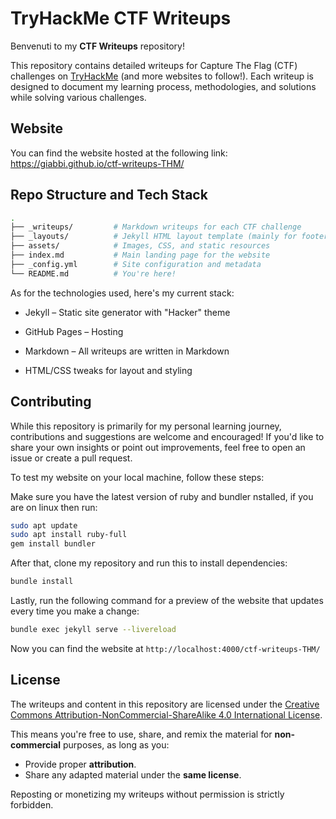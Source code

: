 # TryHackMe CTF Writeups

Benvenuti to my **CTF Writeups** repository! 

This repository contains detailed writeups for Capture The Flag (CTF) challenges on [TryHackMe](https://tryhackme.com) (and more websites to follow!). Each writeup is designed to document my learning process, methodologies, and solutions while solving various challenges.


## Website
You can find the website hosted at the following link: https://giabbi.github.io/ctf-writeups-THM/


## Repo Structure and Tech Stack
```bash
.
├── _writeups/         # Markdown writeups for each CTF challenge
├── _layouts/          # Jekyll HTML layout template (mainly for footer/header and CSS override)
├── assets/            # Images, CSS, and static resources
├── index.md           # Main landing page for the website
├── _config.yml        # Site configuration and metadata
└── README.md          # You're here!
```

As for the technologies used, here's my current stack:
- Jekyll – Static site generator with "Hacker" theme

- GitHub Pages – Hosting

- Markdown – All writeups are written in Markdown

- HTML/CSS tweaks for layout and styling


## Contributing
While this repository is primarily for my personal learning journey, contributions and suggestions are welcome and encouraged! If you'd like to share your own insights or point out improvements, feel free to open an issue or create a pull request.

To test my website on your local machine, follow these steps:

Make sure you have the latest version of ruby and bundler nstalled, if you are on linux then run:
```bash
sudo apt update
sudo apt install ruby-full
gem install bundler
```

After that, clone my repository and run this to install dependencies:
```bash
bundle install
```

Lastly, run the following command for a preview of the website that updates every time you make a change:
```bash
bundle exec jekyll serve --livereload
```

Now you can find the website at `http://localhost:4000/ctf-writeups-THM/`

## License
The writeups and content in this repository are licensed under the [Creative Commons Attribution-NonCommercial-ShareAlike 4.0 International License](https://creativecommons.org/licenses/by-nc-sa/4.0/).

This means you're free to use, share, and remix the material for **non-commercial** purposes, as long as you:
- Provide proper **attribution**.
- Share any adapted material under the **same license**.

Reposting or monetizing my writeups without permission is strictly forbidden.
